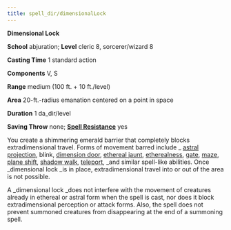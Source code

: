 ```yaml
---
title: spell_dir/dimensionalLock
---
```

 **Dimensional Lock**

**School** abjuration; **Level** cleric 8, sorcerer/wizard 8

**Casting Time** 1 standard action

**Components** V, S

**Range** medium (100 ft. + 10 ft./level)

**Area** 20-ft.-radius emanation centered on a point in space

**Duration** 1 da_dir/level

**Saving Throw** none; **[Spell Resistance](../glossary#_spell-resistance)** yes

You create a shimmering emerald barrier that completely blocks extradimensional travel. Forms of movement barred include _ [astral projection](astralProjection#_astral-projection), blink, [dimension door](dimensionDoor#_dimension-door), [ethereal jaunt](etherealJaunt#_ethereal-jaunt), [etherealness](etherealness#_etherealness), [gate](gate#_gate), [maze](maze#_maze), [plane shift](planeShift#_plane-shift), [shadow walk](shadowWalk#_shadow-walk), [teleport](teleport#_teleport), _and similar spell-like abilities. Once _dimensional lock _is in place, extradimensional travel into or out of the area is not possible.

A _dimensional lock _does not interfere with the movement of creatures already in ethereal or astral form when the spell is cast, nor does it block extradimensional perception or attack forms. Also, the spell does not prevent summoned creatures from disappearing at the end of a summoning spell.

